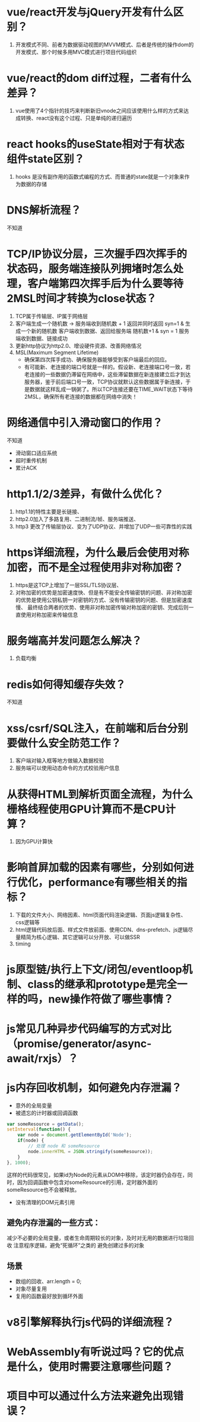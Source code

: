 # vue/react开发与jQuery开发有什么区别？
1. 开发模式不同、前者为数据驱动视图的MVVM模式、后者是传统的操作dom的开发模式、那个时候多用MVC模式进行项目代码组织

# vue/react的dom diff过程，二者有什么差异？
1. vue使用了4个指针的技巧来判断新旧vnode之间应该使用什么样的方式来达成转换、react没有这个过程、只是单纯的递归遍历

# react hooks的useState相对于有状态组件state区别？
1. hooks 是没有副作用的函数式编程的方式、而普通的state就是一个对象来作为数据的存储

# DNS解析流程？
不知道

# TCP/IP协议分层，三次握手四次挥手的状态码，服务端连接队列拥堵时怎么处理，客户端第四次挥手后为什么要等待2MSL时间才转换为close状态？
1. TCP属于传输层、IP属于网络层
2. 客户端生成一个随机数 -> 服务端收到随机数 + 1 返回并同时返回 syn=1 & 生成一个新的随机数
   客户端收到数据、返回给服务端 随机数+1 & syn = 1
   服务端收到数据、链接成功
3. 更新http协议为http2.0、增设硬件资源、改善网络情况
4. MSL(Maximum Segment Lifetime)
   - 确保第四次挥手成功、确保服务器能够受到客户端最后的回应。 
   - 有可能新、老连接的端口号就是一样的。假设新、老连接端口号一致，若老连接的一些数据仍滞留在网络中，这些滞留数据在新连接建立后才到达服务器，鉴于前后端口号一致，TCP协议就默认这些数据属于新连接，于是数据就这样乱成一锅粥了。所以TCP连接还要在TIME_WAIT状态下等待2MSL，确保所有老连接的数据都在网络中消失！
   

# 网络通信中引入滑动窗口的作用？
不知道
- 滑动窗口适应系统
- 超时重传机制
- 累计ACK

# http1.1/2/3差异，有做什么优化？
1. http1.1的特性主要是长链接、
2. http2.0加入了多路复用、二进制流/帧、服务端推送、
3. http3 更改了传输层协议、变为了UDP协议、并增加了UDP一些可靠性的实践

# https详细流程，为什么最后会使用对称加密，而不是全过程使用非对称加密？
1. https是这TCP上增加了一层SSL/TLS协议层、
2. 对称加密的优势是加密速度快、但是有不能安全传输密钥的问题、非对称加密的优势是使用公钥私钥一对密钥的方式、没有传输密钥的问题、但是加密速度慢、
   最终结合两者的优势、使用非对称加密传输对称加密的密钥、完成后则一直使用对称加密来传输信息

# 服务端高并发问题怎么解决？
1. 负载均衡

# redis如何得知缓存失效？
  不知道

# xss/csrf/SQL注入，在前端和后台分别要做什么安全防范工作？
1. 客户端对输入框等地方做输入数据校验
2. 服务端可以使用动态命令的方式校验用户信息

# 从获得HTML到解析页面全流程，为什么栅格线程使用GPU计算而不是CPU计算？
1. 因为GPU计算快

# 影响首屏加载的因素有哪些，分别如何进行优化，performance有哪些相关的指标？
1. 下载的文件大小、网络因素、html页面代码渲染逻辑、页面js逻辑复杂性、css逻辑等
2. html逻辑代码放后面、样式文件放前面、使用CDN、dns-prefetch、js逻辑尽量精简为核心逻辑、其它逻辑可以分开放、可以做SSR
3. timing

# js原型链/执行上下文/闭包/eventloop机制、class的继承和prototype是完全一样的吗，new操作符做了哪些事情？

# js常见几种异步代码编写的方式对比（promise/generator/async-await/rxjs）？

# js内存回收机制，如何避免内存泄漏？
- 意外的全局变量
- 被遗忘的计时器或回调函数
```js
var someResource = getData();
setInterval(function() {
    var node = document.getElementById('Node');
    if(node) {
        // 处理 node 和 someResource
        node.innerHTML = JSON.stringify(someResource));
    }
}, 1000);
```
这样的代码很常见，如果id为Node的元素从DOM中移除，该定时器仍会存在，同时，因为回调函数中包含对someResource的引用，定时器外面的someResource也不会被释放。

- 没有清理的DOM元素引用
## 避免内存泄漏的一些方式：
减少不必要的全局变量，或者生命周期较长的对象，及时对无用的数据进行垃圾回收
注意程序逻辑，避免“死循环”之类的
避免创建过多的对象
## 场景
- 数组的回收、arr.length = 0;
- 对象尽量复用
- 复用的函数最好放到循环外面

# v8引擎解释执行js代码的详细流程？

# WebAssembly有听说过吗？它的优点是什么，使用时需要注意哪些问题？

# 项目中可以通过什么方法来避免出现错误？
